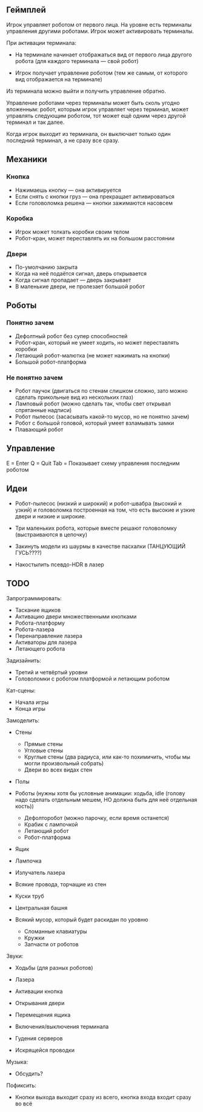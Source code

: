 ## Геймплей

Игрок управляет роботом от первого лица.
На уровне есть терминалы управления другими роботами.
Игрок может активировать терминалы.

При активации терминала:

- На терминале начинает отображаться вид от первого лица другого робота (для каждого терминала — свой робот)

- Игрок получает управление роботом (тем же самым, от которого вид отображается на терминале)

Из терминала можно выйти и получить управление обратно.

Управление роботами через терминалы может быть сколь угодно вложенным: робот, которым игрок управляет через терминал, может управлять следующим роботом, тот может ещё одним через другой терминал и так далее.

Когда игрок выходит из терминала, он выключает только один последний терминал, а не сразу все сразу.

## Механики

### Кнопка

- Нажимаешь кнопку — она активируется
- Если снять с кнопки груз — она прекращает активироваться
- Если головоломка решена — кнопки зажимаются насовсем

### Коробка

- Игрок может толкать коробки своим телом
- Робот-кран, может переставлять их на большом расстоянии

### Двери

- По-умолчанию закрыта
- Когда на неё подаётся сигнал, дверь открывается
- Когда сигнал пропадает — дверь закрывает
- В маленькие двери, не пролезает большой робот 

## Роботы

### Понятно зачем

- Дефолтный робот без супер способностей
- Робот-кран, который не умеет ходить, но может переставлять коробки
- Летающий робот-малютка (не может нажимать на кнопки)
- Большой робот-платформа

### Не понятно зачем

- Робот паучок (двигаться по стенам слишком сложно, зато можно сделать прикольные вид из нескольких глаз)
- Ламповый робот (можно сделать так, чтобы свет открывал спрятанные надписи)
- Робот пылесос (засасывать какой-то мусор, но не понятно зачем)
- Робот с большой головой, который умеет взламывать замки
- Плавающий робот

## Управление

E = Enter
Q = Quit
Tab = Показывает схему управления последним роботом

## Идеи

- Робот-пылесос (низкий и широкий) и робот-швабра (высокий и узкий) и головоломка построенная на том, что есть высокие и узкие двери и низкие и широкие.
- Три маленьких робота, которые вместе решают головоломку (выстраиваются в цепочку)

- Закинуть модели из шаурмы в качестве пасхалки (ТАНЦУЮЩИЙ ГУСЬ????)
- Накостылить псевдо-HDR в лазер

## TODO

Запрограммировать:

- Таскание ящиков
- Активацию двери множественными кнопками
- Робота-платформу
- Робота-лазера
- Перенаправление лазера
- Активаторы для лазера
- Летающего робота

Задизайнить:
- Третий и четвёртый уровни
- Головоломки с роботом платформой и летающим роботом

Кат-сцены:
- Начала игры
- Конца игры

Замоделить:
- Стены
  + Прямые стены
  + Угловые стены
  + Круглые стены (два радиуса, или как-то похимичить, чтобы мы могли произвольный собрать)
  + Двери во всех видах стен
- Полы
- Роботы (нужны хотя бы условные анимации: ходьба, idle (голову надо сделать отдельным мешем, НО должна быть для неё отдельная кость))
  + Дефолторобот (можно парочку, если время останется)
  + Крабик с лампочкой
  + Летающий робот
  + Робот-платформа
- Ящик
- Лампочка
- Излучатель лазера

- Всякие провода, торчащие из стен
- Куски труб
- Центральная башня
- Всякий мусор, который будет раскидан по уровню
  + Сломанные клавиатуры
  + Кружки
  + Запчасти от роботов

Звуки:

- Ходьбы (для разных роботов)
- Лазера
- Активации кнопка
- Открывания двери
- Перемещения ящика
- Включения/выключения терминала

- Гудения серверов
- Искрящейся проводки

Музыка:
- Обсудить?

Пофиксить:
- Кнопки выхода выходит сразу из всего, кнопка входа входит сразу во всё
